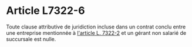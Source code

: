 # Article L7322-6

Toute clause attributive de juridiction incluse dans un contrat conclu entre une entreprise mentionnée à [l'article L. 7322-2][1] et un gérant non salarié de succursale est nulle.

 [1]: /affichCodeArticle.do?cidTexte=LEGITEXT000006072050&idArticle=LEGIARTI000006904748&dateTexte=&categorieLien=cid